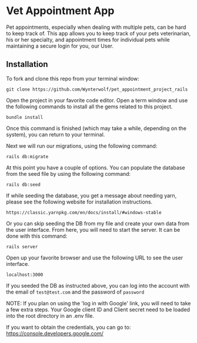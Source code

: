 # Vet Appointment App

Pet appointments, especially when dealing with multiple pets, can be hard to keep track of. This app allows you to keep track of your pets veterinarian, his or her specialty, and appointment times for individual pets while maintaining a secure login for you, our User. 

## Installation

To fork and clone this repo from your terminal window:

```git clone https://github.com/Wynterwolf/pet_appointment_project_rails```

Open the project in your favorite code editor. Open a term window and use the following commands to install all the gems related to this project.

```bundle install```

Once this command is finished (which may take a while, depending on the system), you can return to your terminal. 

Next we will run our migrations, using the following command:

```rails db:migrate```

At this point you have a couple of options. You can populate the database from the seed file by using the following command:

```rails db:seed```

If while seeding the database, you get a message about needing yarn, please see the following website for installation instructions.

```https://classic.yarnpkg.com/en/docs/install/#windows-stable```

Or you can skip seeding the DB from my file and create your own data from the user interface. From here, you will need to start the server. It can be done with this command:

```rails server```

Open up your favorite browser and use the following URL to see the user interface.

```localhost:3000```

If you seeded the DB as instructed above, you can log into the account with the email of ```test@test.com``` and the password of ```password```

NOTE: If you plan on using the 'log in with Google' link, you will need to take a few extra steps. Your Google client ID and Client secret need to be loaded into the root directory in an .env file. 

If you want to obtain the credentials, you can go to: https://console.developers.google.com/